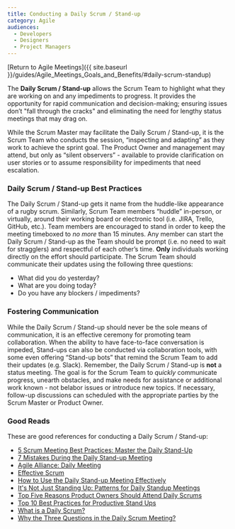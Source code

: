 ```yaml
---
title: Conducting a Daily Scrum / Stand-up
category: Agile
audiences:
  - Developers
  - Designers
  - Project Managers
---
```


[Return to Agile Meetings]({{ site.baseurl }}/guides/Agile_Meetings_Goals_and_Benefits/#daily-scrum-standup)

The **Daily Scrum / Stand-up** allows the Scrum Team to highlight what they are working on and any impediments to progress. It provides the opportunity for rapid communication and decision-making; ensuring issues don’t "fall through the cracks" and eliminating the need for lengthy status meetings that may drag on. 

While the Scrum Master may facilitate the Daily Scrum / Stand-up, it is the Scrum Team who conducts the session, “inspecting and adapting” as they work to achieve the sprint goal. The Product Owner and management may attend, but only as “silent observers” - available to provide clarification on user stories or to assume responsibility for impediments that need escalation.

### Daily Scrum / Stand-up Best Practices
The Daily Scrum / Stand-up gets it name from the huddle-like appearance of a rugby scrum. Similarly, Scrum Team members “huddle” in-person, or virtually, around their working board or electronic tool (i.e. JIRA, Trello, GitHub, etc.). Team members are encouraged to stand in order to keep the meeting timeboxed to *no more* than 15 minutes. Any member can start the Daily Scrum / Stand-up as the Team should be prompt (i.e. no need to wait for stragglers) and respectful of each other’s time. **Only** individuals working directly on the effort should participate. The Scrum Team should communicate their updates using the following three questions:
* What did you do yesterday?
* What are you doing today?
* Do you have any blockers / impediments?

### Fostering Communication
While the Daily Scrum / Stand-up should never be the sole means of communication, it is an effective ceremony for promoting team collaboration. When the ability to have face-to-face conversation is impeded, Stand-ups can also be conducted via collaboration tools, with some even offering “Stand-up bots” that remind the Scrum Team to add their updates (e.g. Slack). Remember, the Daily Scrum / Stand-up is **not** a status meeting. The goal is for the Scrum Team to *quickly* communicate progress, unearth obstacles, and make needs for assistance or additional work known - not belabor issues or introduce new topics. If necessary, follow-up discussions can scheduled with the appropriate parties by the Scrum Master or Product Owner. 

### Good Reads
These are good references for conducting a Daily Scrum / Stand-up:
* [5 Scrum Meeting Best Practices: Master the Daily Stand-Up](https://sprint.ly/blog/scrum-meeting-best-practices/)
* [7 Mistakes During the Daily Stand-up Meeting](https://www.scrumalliance.org/community/articles/2014/july/7-mistakes-during-the-daily-stand-up-meeting)
* [Agile Alliance: Daily Meeting](https://www.agilealliance.org/glossary/daily-meeting/)
* [Effective Scrum](https://www.slideshare.net/SndorZoltaSzkelySipo/effective-scrum)
* [How to Use the Daily Stand-up Meeting Effectively](https://www.scrumalliance.org/community/articles/2012/june/how-to-use-the-daily-stand-up-meeting-effectively)
* [It's Not Just Standing Up: Patterns for Daily Standup Meetings](https://martinfowler.com/articles/itsNotJustStandingUp.html)
* [Top Five Reasons Product Owners Should Attend Daily Scrums](https://www.scrumalliance.org/community/articles/2013/december/top-five-reasons-product-owners-should-attend-dail)
* [Top 10 Best Practices for Productive Stand Ups](https://www.solstice.com/blog/top-10-best-practices-for-productive-stand-ups)
* [What is a Daily Scrum?](https://www.scrum.org/resources/what-is-a-daily-scrum)
* [Why the Three Questions in the Daily Scrum Meeting?](https://www.scruminc.com/why-three-questions-in-daily-scrum/)
